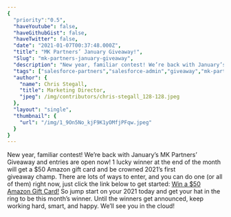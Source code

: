 ```yaml
---
{
  "priority":"0.5",
  "haveYoutube": false,
  "haveGithubGist": false,
  "haveTwitter": false,
  "date": "2021-01-07T00:37:48.000Z",
  "title": "MK Partners’ January Giveaway!",
  "Slug": "mk-partners-january-giveaway",
  "description": "New year, familiar contest! We’re back with January’s MK Partners’ Giveaway and entries are open now!.",
  "tags": ["salesforce-partners","salesforce-admin","giveaway","mk-partners","salesforce"],
  "author": {
    "name": Chris Stegall,
    "title": Marketing Director,
    "jpeg": /img/contributors/chris-stegall_128-128.jpeg
  },
  "layout": "single",
  "thumbnail": {
    "url": "/img/1_9On5No_kjF9K1yOMfjPFqw.jpeg"
  }
}
---
```

New year, familiar contest! We’re back with January’s MK Partners’ Giveaway and entries are open now!
1 lucky winner at the end of the month will get a $50 Amazon gift card and be crowned 2021’s first giveaway champ.
There are lots of ways to enter, and you can do one (or all of them) right now, just click the link below to get started:
[Win a $50 Amazon Gift Card!](https://gleam.io/EJE8y/mk-partners-january-giveaway)
So jump start on your 2021 today and get your hat in the ring to be this month’s winner.
Until the winners get announced, keep working hard, smart, and happy. We’ll see you in the cloud!
